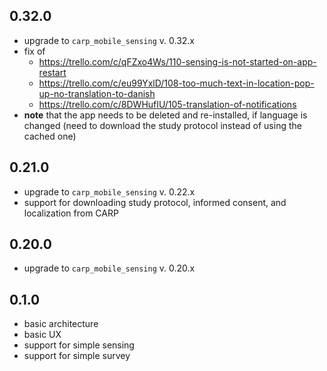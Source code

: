 ## 0.32.0
* upgrade to `carp_mobile_sensing` v. 0.32.x
* fix of 
    * https://trello.com/c/qFZxo4Ws/110-sensing-is-not-started-on-app-restart
    * https://trello.com/c/eu99YxlD/108-too-much-text-in-location-pop-up-no-translation-to-danish
    * https://trello.com/c/8DWHufIU/105-translation-of-notifications
* **note** that the app needs to be deleted and re-installed, if language is changed (need to download the study protocol instead of using the cached one)


## 0.21.0
* upgrade to `carp_mobile_sensing` v. 0.22.x
* support for downloading study protocol, informed consent, and localization from CARP

## 0.20.0
* upgrade to `carp_mobile_sensing` v. 0.20.x

## 0.1.0
* basic architecture
* basic UX 
* support for simple sensing
* support for simple survey
